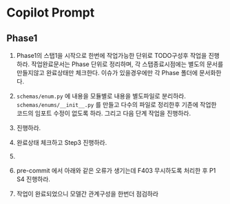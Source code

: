 # Copilot Prompt

## Phase1

1. Phase1의 스탭1을 시작으로 한번에 작업가능한 단위로 TODO구성후 작업을
   진행하라. 작업완료문서는 Phase 단위로 정리하며, 각 스탭종료시점에는 별도의
   문서를 만들지않고 완료상태만 체크한다. 이슈가 있을경우에만 각 Phase 폴더에
   문서화한다.

2. `schemas/enum.py` 에 내용을 모듈별로 내용을 별도파일로 분리하라.
   `schemas/enums/__init__.py` 를 만들고 다수의 파일로 정리한후 기존에 작업한
   코드의 임포트 수정이 없도록 하라. 그리고 다음 단계 작업을 진행하라.

3. 진행하라.

4. 완료상태 체크하고 Step3 진행하라.
5.
6. pre-commit 에서 아래와 같은 오류가 생기는데 F403 무시하도록 처리한 후 P1 S4
   진행하라.

7. 작업이 완료되었으니 모델간 관계구성을 한번더 점검하라
